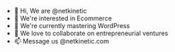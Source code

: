 - 👋 Hi, We are @netkinetic
- 👀 We're interested in Ecommerce
- 🌱 We're currently mastering WordPress
- 💞️ We love to collaborate on entrepreneurial ventures
- 📫 Message us @netkinetic.com

<!---
netkinetic/netkinetic is a ✨ special ✨ repository because its `README.md` (this file) appears on your GitHub profile.
You can click the Preview link to take a look at your changes.
--->

